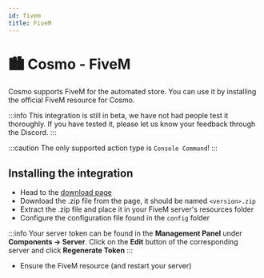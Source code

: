 ```yaml
---
id: fivem
title: FiveM
---
```


# 🏙️ Cosmo - FiveM
Cosmo supports FiveM for the automated store. You can use it by installing the official FiveM resource for Cosmo.

:::info
This integration is still in beta, we have not had people test it thoroughly.
If you have tested it, please let us know your feedback through the Discord.
:::

:::caution
The only supported action type is `Console Command`!
:::

## Installing the integration
* Head to the [download page](https://github.com/tbdscripts/cosmo-fivem/releases/latest)
* Download the .zip file from the page, it should be named `<version>.zip`
* Extract the .zip file and place it in your FiveM server's resources folder
* Configure the configuration file found in the `config` folder

:::info
Your server token can be found in the **Management Panel** under **Components -> Server**.
Click on the **Edit** button of the corresponding server and click **Regenerate Token**
:::
* Ensure the FiveM resource (and restart your server)